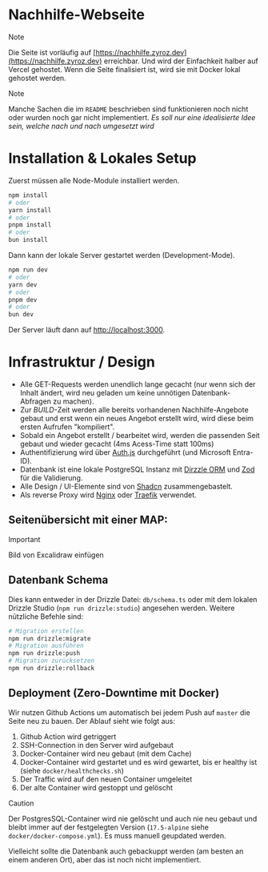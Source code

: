 # Nachhilfe-Webseite
> [!NOTE]
> Die Seite ist vorläufig auf [https://nachhilfe.zyroz.dev](https://nachhilfe.zyroz.dev) erreichbar. Und wird der Einfachkeit halber auf Vercel gehostet. Wenn die Seite finalisiert ist, wird sie mit Docker lokal gehostet werden.

> [!NOTE]
> Manche Sachen die im `README` beschrieben sind funktionieren noch nicht oder wurden noch gar nicht implementiert. _Es soll nur eine idealisierte Idee sein, welche nach und nach umgesetzt wird_

# Installation & Lokales Setup

Zuerst müssen alle Node-Module installiert werden. 

```bash
npm install
# oder
yarn install
# oder
pnpm install
# oder
bun install
```

Dann kann der lokale Server gestartet werden (Development-Mode). 

```bash
npm run dev
# oder
yarn dev
# oder
pnpm dev
# oder
bun dev
```
Der Server läuft dann auf [http://localhost:3000](http://localhost:3000).

# Infrastruktur / Design
- Alle GET-Requests werden unendlich lange gecacht (nur wenn sich der Inhalt ändert, wird neu geladen um keine unnötigen Datenbank-Abfragen zu machen).
- Zur _BUILD_-Zeit werden alle bereits vorhandenen Nachhilfe-Angebote gebaut und erst wenn ein neues Angebot erstellt wird, wird diese beim ersten Aufrufen "kompiliert".
- Sobald ein Angebot erstellt / bearbeitet wird, werden die passenden Seit gebaut und wieder gecacht (4ms Acess-Time statt 100ms)
- Authentifizierung wird über [Auth.js](https://authjs.dev/) durchgeführt (und Microsoft Entra-ID).
- Datenbank ist eine lokale PostgreSQL Instanz mit [Dirzzle ORM](https://orm.drizzle.team/) und [Zod](https://zod.dev/) für die Validierung.
- Alle Design / UI-Elemente sind von [Shadcn](https://ui.shadcn.com/) zusammengebastelt. 
- Als reverse Proxy wird [Nginx](https://www.nginx.com/) oder [Traefik](https://traefik.io/) verwendet.

## Seitenübersicht mit einer MAP:
> [!IMPORTANT] 
> Bild von Excalidraw einfügen

## Datenbank Schema 
Dies kann entweder in der Drizzle Datei: `db/schema.ts` oder mit dem lokalen Drizzle Studio (`npm run drizzle:studio`) angesehen werden.
Weitere nützliche Befehle sind:

```bash
# Migration erstellen
npm run drizzle:migrate
# Migration ausführen
npm run drizzle:push
# Migration zurücksetzen
npm run drizzle:rollback
```
## Deployment (Zero-Downtime mit Docker)
Wir nutzen Github Actions um automatisch bei jedem Push auf `master` die Seite neu zu bauen. Der Ablauf sieht wie folgt aus:

1. Github Action wird getriggert
2. SSH-Connection in den Server wird aufgebaut
3. Docker-Container wird neu gebaut (mit dem Cache)
4. Docker-Container wird gestartet und es wird gewartet, bis er healthy ist (siehe `docker/healthchecks.sh`)
5. Der Traffic wird auf den neuen Container umgeleitet
6. Der alte Container wird gestoppt und gelöscht

> [!CAUTION]
> Der PostgresSQL-Container wird nie gelöscht und auch nie neu gebaut und bleibt immer auf der festgelegten Version (`17.5-alpine` siehe `docker/docker-compose.yml`). Es muss manuell geupdated werden. 

Vielleicht sollte die Datenbank auch gebackuppt werden (am besten an einem anderen Ort), aber das ist noch nicht implementiert.
